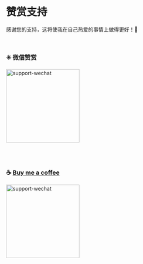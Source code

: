 # 赞赏支持

感谢您的支持，这将使我在自己热爱的事情上做得更好！🎉

<br/>

### ✳️ 微信赞赏

[<img src="/img/support-wechat.jpg" alt="support-wechat" width="200"/>](/img/support-wechat.jpg)

<br/>
<br/>

### ☕ [Buy me a coffee](https://www.buymeacoffee.com/waynegong)
[<img src="https://img.buymeacoffee.com/button-api/?text=Buy+me+a+coffee&slug=waynegong&button_colour=0078d4&font_colour=ffffff&font_family=Cookie&outline_colour=ffffff&coffee_colour=ffffff" alt="support-wechat" width="200"/>](https://www.buymeacoffee.com/waynegong)

